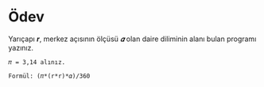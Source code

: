 # Ödev  

Yarıçapı ***r***, merkez açısının ölçüsü ***𝛼*** olan daire diliminin alanı bulan programı yazınız.

```Formula1
𝜋 = 3,14 alınız.
```

```Formula2
Formül: (𝜋*(r*r)*𝛼)/360
```
